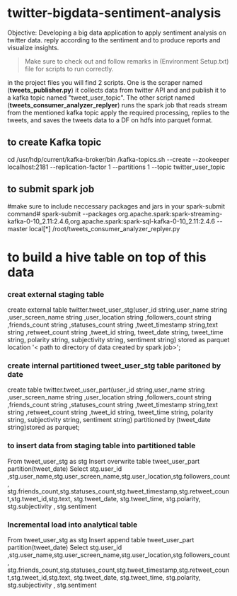 #  twitter-bigdata-sentiment-analysis

Objective:
Developing a big data application to apply sentiment analysis on twitter data. reply according to the sentiment and to produce reports and visualize insights.

> Make sure to check out and follow remarks in (Environment Setup.txt) file for scripts to run correctly.

in the project files you will find 2 scripts. One is the scraper named (**tweets_publisher.py**) it collects data from twitter API and and publish it to a kafka topic named "tweet_user_topic". The other script named (**tweets_consumer_analyzer_replyer**) runs the spark job that reads stream from the mentioned kafka topic apply the required processing, replies to the tweets, and saves the tweets data to a DF on hdfs into parquet format.

## to create Kafka topic
cd /usr/hdp/current/kafka-broker/bin
/kafka-topics.sh --create --zookeeper localhost:2181 --replication-factor 1 --partitions 1 --topic twitter_user_topic

## to submit spark job 
#make sure to include neccessary packages and jars in your spark-submit command#
spark-submit --packages org.apache.spark:spark-streaming-kafka-0-10_2.11:2.4.6,org.apache.spark:spark-sql-kafka-0-10_2.11:2.4.6 --master local[*] /root/tweets_consumer_analyzer_replyer.py

# to build a hive table on top of this data
### creat external staging table
create external table twitter.tweet_user_stg(user_id string,user_name string ,user_screen_name string ,user_location string ,followers_count string ,friends_count string ,statuses_count string ,tweet_timestamp string,text string ,retweet_count string ,tweet_id string, tweet_date string, tweet_time string, polarity string, subjectivity string, sentiment string) stored as parquet location '< path to directory of data created by spark job>';

### create internal partitioned tweet_user_stg table paritoned by date
create table twitter.tweet_user_part(user_id string,user_name string ,user_screen_name string ,user_location string ,followers_count string ,friends_count string ,statuses_count string ,tweet_timestamp string,text string ,retweet_count string ,tweet_id string, tweet_time string, polarity string, subjectivity string, sentiment string) partitioned by (tweet_date string)stored as parquet;

### to insert data from staging table into partitioned table
From tweet_user_stg as stg
Insert overwrite table tweet_user_part partition(tweet_date)
Select
stg.user_id ,stg.user_name,stg.user_screen_name,stg.user_location,stg.followers_count, stg.friends_count,stg.statuses_count,stg.tweet_timestamp,stg.retweet_count,stg.tweet_id,stg.text, stg.tweet_date, stg.tweet_time, stg.polarity, stg.subjectivity , stg.sentiment 

### Incremental load into analytical table
From tweet_user_stg as stg
Insert append table tweet_user_part partition(tweet_date)
Select
stg.user_id ,stg.user_name,stg.user_screen_name,stg.user_location,stg.followers_count, stg.friends_count,stg.statuses_count,stg.tweet_timestamp,stg.retweet_count,stg.tweet_id,stg.text, stg.tweet_date, stg.tweet_time, stg.polarity, stg.subjectivity , stg.sentiment 
